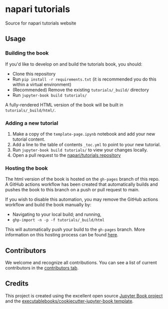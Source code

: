 # napari tutorials

Source for napari tutorials website

## Usage

### Building the book

If you'd like to develop on and build the tutorials book, you should:

- Clone this repository
- Run `pip install -r requirements.txt` (it is recommended you do this within a virtual environment)
- (Recommended) Remove the existing `tutorials/_build/` directory
- Run `jupyter-book build tutorials/`

A fully-rendered HTML version of the book will be built in `tutorials/_build/html/`.

### Adding a new tutorial

1. Make a copy of the `template-page.ipynb` notebook and add your new tutorial content.
2. Add a line to the table of contents `_toc.yml` to point to your new tutorial.
3. Run `jupyter-book build tutorials/` to view your changes locally.
4. Open a pull request to the [napari/tutorials repository](https://github.com/napari/tutorials)

### Hosting the book

The html version of the book is hosted on the `gh-pages` branch of this repo. A GitHub actions workflow has been created that automatically builds and pushes the book to this branch on a push or pull request to main.

If you wish to disable this automation, you may remove the GitHub actions workflow and build the book manually by:

- Navigating to your local build; and running,
- `ghp-import -n -p -f tutorials/_build/html`

This will automatically push your build to the `gh-pages` branch. More information on this hosting process can be found [here](https://jupyterbook.org/publish/gh-pages.html#manually-host-your-book-with-github-pages).

## Contributors

We welcome and recognize all contributions. You can see a list of current contributors in the [contributors tab](https://github.com/napari/tutorials/graphs/contributors).

## Credits

This project is created using the excellent open source [Jupyter Book project](https://jupyterbook.org/) and the [executablebooks/cookiecutter-jupyter-book template](https://github.com/executablebooks/cookiecutter-jupyter-book).
